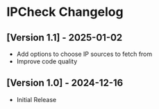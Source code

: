 # IPCheck Changelog

## [Version 1.1] - 2025-01-02

- Add options to choose IP sources to fetch from
- Improve code quality

## [Version 1.0] - 2024-12-16

- Initial Release

